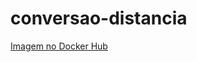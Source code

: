 # conversao-distancia

[Imagem no Docker Hub](https://hub.docker.com/r/vitoriapena/conversao-distancia)
